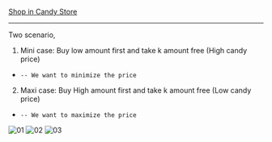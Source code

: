 
[Shop in Candy Store](https://www.geeksforgeeks.org/problems/shop-in-candy-store1145/1)

<hr>

Two scenario,
 1. Mini case: Buy low amount first and take k amount free (High candy price)
 -     -- We want to minimize the price
 2. Maxi case: Buy High amount first and take k amount free (Low candy price)
 -     -- We want to maximize the price
   
![01](https://drive.google.com/uc?export=view&id=15E-e8l9VltvWsQRSHa_fQseQDG6ITaT2)
![02](https://drive.google.com/uc?export=view&id=1v4sunmWBmv9QZHRY5JXFeOJvvUmmSV-g)
![03](https://drive.google.com/uc?export=view&id=1R2Wq0synroCZ5i-Ytcu10b2Ubk2VZpZV)
